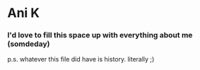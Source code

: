 <h1> Ani K </h1>

<h3> I'd love to fill this space up with everything about me (somdeday) </h3>

p.s. whatever this file did have is history. literally ;)
